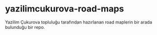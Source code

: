 # yazilimcukurova-road-maps
Yazilim Çukurova topluluğu tarafından hazırlanan road maplerin bir arada bulunduğu bir repo.
